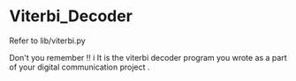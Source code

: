 # Viterbi_Decoder

Refer to lib/viterbi.py   

Don't you remember !! i
It is the viterbi decoder program you wrote as a part of your digital communication project .  
